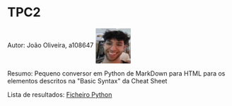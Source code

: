 # TPC2
Autor: João Oliveira, a108647 <img src="../fotos/joao.jpg" alt="Minha Foto" width="80" style="vertical-align: middle;"/>


Resumo: Pequeno conversor em Python de MarkDown para HTML para os elementos descritos na "Basic Syntax" da Cheat Sheet

Lista de resultados: [Ficheiro Python](TP2/conversor.py) 